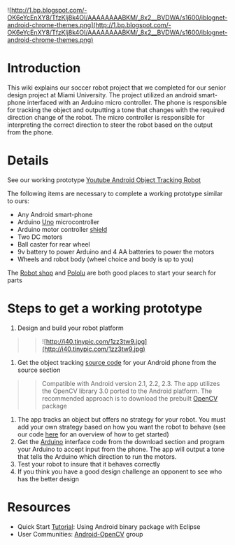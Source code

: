 ![http://1.bp.blogspot.com/-OK6eYcEnXY8/TfzKlj8k4OI/AAAAAAAABKM/_8x2__BVDWA/s1600/iblognet-android-chrome-themes.png](http://1.bp.blogspot.com/-OK6eYcEnXY8/TfzKlj8k4OI/AAAAAAAABKM/_8x2__BVDWA/s1600/iblognet-android-chrome-themes.png)
# Introduction #

This wiki explains our soccer robot project that we completed for our senior design project at Miami University. The project utilized an android smart-phone interfaced with an Arduino micro controller. The phone is responsible for tracking the object and outputting a tone that changes with the required direction change of the robot. The micro controller is responsible for interpreting the correct direction to steer the robot based on the output from the phone.


# Details #
See our working prototype [Youtube Android Object Tracking Robot](http://www.youtube.com/watch?v=KFXcn-1046A)

The following items are necessary to complete a working prototype similar to ours:
  * Any Android smart-phone
  * Arduino [Uno](http://www.arduino.cc/en/Main/arduinoBoardUno) microcontroller
  * Arduino motor controller [shield](http://www.adafruit.com/products/81)
  * Two DC motors
  * Ball caster for rear wheel
  * 9v battery to power Arduino and 4 AA batteries to power the motors
  * Wheels and robot body (wheel choice and body is up to you)

The [Robot shop](http://www.robotshop.com/) and [Pololu](http://www.pololu.com/) are both good places to start your search for parts

# Steps to get a working prototype #
  1. Design and build your robot platform
> > ![http://i40.tinypic.com/1zz3tw9.jpg](http://i40.tinypic.com/1zz3tw9.jpg)
  1. Get the object tracking [source code](http://code.google.com/p/android-object-tracking/source/browse/) for your Android phone from the source section
> > Compatible with Android version 2.1, 2.2, 2.3. The app utilizes the OpenCV library
> > 3.0 ported to the Android platform. The recommended approach is to download the
> > prebuilt [OpenCV](http://sourceforge.net/projects/opencvlibrary/files/opencv-android/2.3.1/) package
  1. The app tracks an object but offers no strategy for your robot. You must add your own strategy based on how you want the robot to behave (see our code  [here](http://code.google.com/p/android-object-tracking/source/browse/soccerRobot.java) for an overview of how to get started)
  1. Get the [Arduino](http://code.google.com/p/android-object-tracking/source/browse/arduino) interface code from the download section and program your Arduino to accept input from the phone. The app will output a tone that tells the Arduino which direction to run the motors.
  1. Test your robot to insure that it behaves correctly
  1. If you think you have a good design challenge an opponent to see who has the better design

# Resources #
  * Quick Start [Tutorial](http://opencv.itseez.com/doc/tutorials/introduction/android_binary_package/android_binary_package.html): Using Android binary package with Eclipse
  * User Communities: [Android-OpenCV](https://groups.google.com/group/android-opencv) group